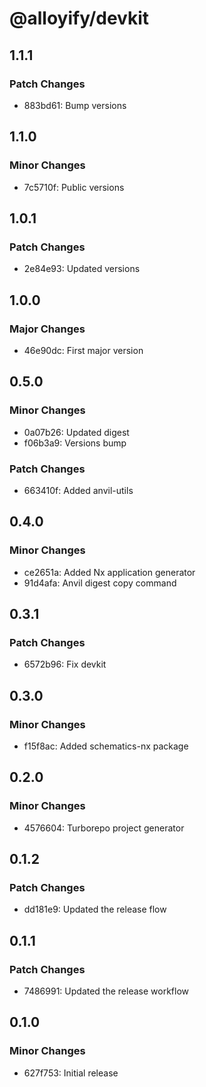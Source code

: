 # @alloyify/devkit

## 1.1.1

### Patch Changes

- 883bd61: Bump versions

## 1.1.0

### Minor Changes

- 7c5710f: Public versions

## 1.0.1

### Patch Changes

- 2e84e93: Updated versions

## 1.0.0

### Major Changes

- 46e90dc: First major version

## 0.5.0

### Minor Changes

- 0a07b26: Updated digest
- f06b3a9: Versions bump

### Patch Changes

- 663410f: Added anvil-utils

## 0.4.0

### Minor Changes

- ce2651a: Added Nx application generator
- 91d4afa: Anvil digest copy command

## 0.3.1

### Patch Changes

- 6572b96: Fix devkit

## 0.3.0

### Minor Changes

- f15f8ac: Added schematics-nx package

## 0.2.0

### Minor Changes

- 4576604: Turborepo project generator

## 0.1.2

### Patch Changes

- dd181e9: Updated the release flow

## 0.1.1

### Patch Changes

- 7486991: Updated the release workflow

## 0.1.0

### Minor Changes

- 627f753: Initial release

